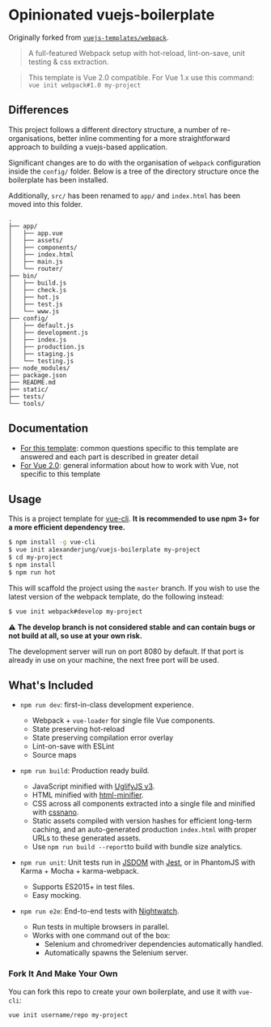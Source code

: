 # Opinionated vuejs-boilerplate

Originally forked from [`vuejs-templates/webpack`](http://github.com/vuejs-templates/webpack).

> A full-featured Webpack setup with hot-reload, lint-on-save, unit testing & css extraction.

> This template is Vue 2.0 compatible. For Vue 1.x use this command: `vue init webpack#1.0 my-project`

## Differences

This project follows a different directory structure, a number of re-organisations, better inline commenting for a more straightforward approach to building a vuejs-based application.

Significant changes are to do with the organisation of `webpack` configuration inside the `config/` folder.  Below is a tree of the directory structure once the boilerplate has been installed.

Additionally, `src/` has been renamed to `app/` and `index.html` has been moved into this folder.

```
.
├── app/
│   ├── app.vue
│   ├── assets/
│   ├── components/
│   ├── index.html
│   ├── main.js
│   └── router/
├── bin/
│   ├── build.js
│   ├── check.js
│   ├── hot.js
│   ├── test.js
│   └── www.js
├── config/
│   ├── default.js
│   ├── development.js
│   ├── index.js
│   ├── production.js
│   ├── staging.js
│   └── testing.js
├── node_modules/
├── package.json
├── README.md
├── static/
├── tests/
└── tools/

```

## Documentation

- [For this template](http://vuejs-templates.github.io/webpack): common questions specific to this template are answered and each part is described in greater detail
- [For Vue 2.0](http://vuejs.org/guide/): general information about how to work with Vue, not specific to this template

## Usage

This is a project template for [vue-cli](https://github.com/vuejs/vue-cli). **It is recommended to use npm 3+ for a more efficient dependency tree.**

``` bash
$ npm install -g vue-cli
$ vue init a1exanderjung/vuejs-boilerplate my-project
$ cd my-project
$ npm install
$ npm run hot
```

This will scaffold the project using the `master` branch. If you wish to use the latest version of the webpack template, do the following instead:

``` bash
$ vue init webpack#develop my-project
```

:warning: **The develop branch is not considered stable and can contain bugs or not build at all, so use at your own risk.**

The development server will run on port 8080 by default. If that port is already in use on your machine, the next free port will be used.

## What's Included

- `npm run dev`: first-in-class development experience.
  - Webpack + `vue-loader` for single file Vue components.
  - State preserving hot-reload
  - State preserving compilation error overlay
  - Lint-on-save with ESLint
  - Source maps

- `npm run build`: Production ready build.
  - JavaScript minified with [UglifyJS v3](https://github.com/mishoo/UglifyJS2/tree/harmony).
  - HTML minified with [html-minifier](https://github.com/kangax/html-minifier).
  - CSS across all components extracted into a single file and minified with [cssnano](https://github.com/ben-eb/cssnano).
  - Static assets compiled with version hashes for efficient long-term caching, and an auto-generated production `index.html` with proper URLs to these generated assets.
  - Use `npm run build --report`to build with bundle size analytics.

- `npm run unit`: Unit tests run in [JSDOM](https://github.com/tmpvar/jsdom) with [Jest](https://facebook.github.io/jest/), or in PhantomJS with Karma + Mocha + karma-webpack.
  - Supports ES2015+ in test files.
  - Easy mocking.

- `npm run e2e`: End-to-end tests with [Nightwatch](http://nightwatchjs.org/).
  - Run tests in multiple browsers in parallel.
  - Works with one command out of the box:
    - Selenium and chromedriver dependencies automatically handled.
    - Automatically spawns the Selenium server.

### Fork It And Make Your Own

You can fork this repo to create your own boilerplate, and use it with `vue-cli`:

``` bash
vue init username/repo my-project
```
